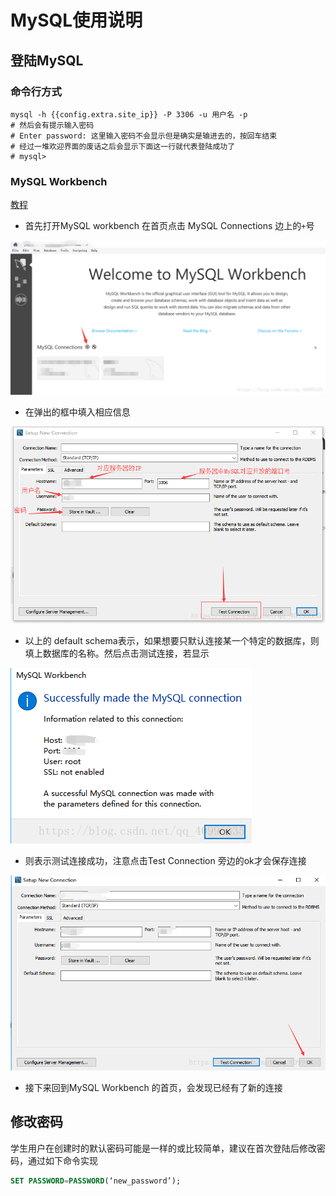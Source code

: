 # MySQL使用说明

## 登陆MySQL
### 命令行方式
```shell
mysql -h {{config.extra.site_ip}} -P 3306 -u 用户名 -p
# 然后会有提示输入密码
# Enter password: 这里输入密码不会显示但是确实是输进去的，按回车结束
# 经过一堆欢迎界面的废话之后会显示下面这一行就代表登陆成功了
# mysql>
```
### MySQL Workbench
[教程](https://blog.csdn.net/qq_40995335/article/details/80973466)

+ 首先打开MySQL workbench 在首页点击 MySQL Connections 边上的`+`号  

![](assets/img/mysql1.png)

+ 在弹出的框中填入相应信息  

![](assets/img/mysql2.png)

+ 以上的  default schema表示，如果想要只默认连接某一个特定的数据库，则填上数据库的名称。然后点击测试连接，若显示  

![](assets/img/mysql3.png)

+ 则表示测试连接成功，注意点击Test Connection 旁边的ok才会保存连接  

![](assets/img/mysql4.png)

+ 接下来回到MySQL Workbench 的首页，会发现已经有了新的连接  

## 修改密码
学生用户在创建时的默认密码可能是一样的或比较简单，建议在首次登陆后修改密码，通过如下命令实现
```SQL
SET PASSWORD=PASSWORD(‘new_password’);
```